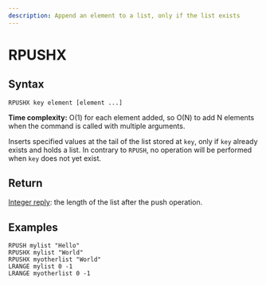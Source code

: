 ```yaml
---
description: Append an element to a list, only if the list exists
---
```


# RPUSHX

## Syntax

    RPUSHX key element [element ...]

**Time complexity:** O(1) for each element added, so O(N) to add N elements when the command is called with multiple arguments.

Inserts specified values at the tail of the list stored at `key`, only if `key`
already exists and holds a list.
In contrary to `RPUSH`, no operation will be performed when `key` does not yet
exist.

## Return

[Integer reply](https://redis.io/docs/reference/protocol-spec#resp-integers): the length of the list after the push operation.

## Examples

```cli
RPUSH mylist "Hello"
RPUSHX mylist "World"
RPUSHX myotherlist "World"
LRANGE mylist 0 -1
LRANGE myotherlist 0 -1
```

